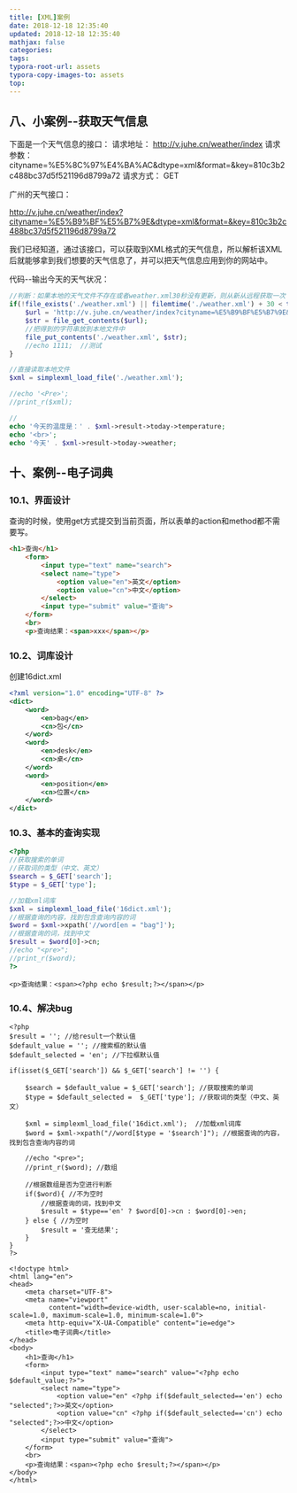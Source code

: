 ```yaml
---
title: [XML]案例
date: 2018-12-18 12:35:40
updated: 2018-12-18 12:35:40 
mathjax: false
categories: 
tags:
typora-root-url: assets
typora-copy-images-to: assets
top: 
---
```



## 八、小案例--获取天气信息

下面是一个天气信息的接口：
请求地址： http://v.juhe.cn/weather/index
请求参数： cityname=%E5%8C%97%E4%BA%AC&dtype=xml&format=&key=810c3b2c488bc37d5f521196d8799a72
请求方式： GET

广州的天气接口：

http://v.juhe.cn/weather/index?cityname=%E5%B9%BF%E5%B7%9E&dtype=xml&format=&key=810c3b2c488bc37d5f521196d8799a72

我们已经知道，通过该接口，可以获取到XML格式的天气信息，所以解析该XML后就能够拿到我们想要的天气信息了，并可以把天气信息应用到你的网站中。

代码--输出今天的天气状况：

```php
//判断：如果本地的天气文件不存在或者weather.xml30秒没有更新，则从新从远程获取一次
if(!file_exists('./weather.xml') || filemtime('./weather.xml') + 30 < time()) {
    $url = 'http://v.juhe.cn/weather/index?cityname=%E5%B9%BF%E5%B7%9E&dtype=xml&format=&key=810c3b2c488bc37d5f521196d8799a72';
    $str = file_get_contents($url);
    //把得到的字符串放到本地文件中
    file_put_contents('./weather.xml', $str);
    //echo 1111;  //测试
}

//直接读取本地文件
$xml = simplexml_load_file('./weather.xml');

//echo '<Pre>';
//print_r($xml);

//
echo '今天的温度是：' . $xml->result->today->temperature;
echo '<br>';
echo '今天' . $xml->result->today->weather;
```





## 十、案例--电子词典

### 10.1、界面设计

查询的时候，使用get方式提交到当前页面，所以表单的action和method都不需要写。

```html
<h1>查询</h1>
    <form>
        <input type="text" name="search">
        <select name="type">
            <option value="en">英文</option>
            <option value="cn">中文</option>
        </select>
        <input type="submit" value="查询">
    </form>
    <br>
    <p>查询结果：<span>xxx</span></p>
```



### 10.2、词库设计

创建16dict.xml

```xml
<?xml version="1.0" encoding="UTF-8" ?>
<dict>
    <word>
        <en>bag</en>
        <cn>包</cn>
    </word>
    <word>
        <en>desk</en>
        <cn>桌</cn>
    </word>
    <word>
        <en>position</en>
        <cn>位置</cn>
    </word>
</dict>
```

### 10.3、基本的查询实现

```php
<?php
//获取搜索的单词
//获取词的类型（中文、英文）
$search = $_GET['search'];
$type = $_GET['type'];

//加载xml词库
$xml = simplexml_load_file('16dict.xml');
//根据查询的内容，找到包含查询内容的词
$word = $xml->xpath('//word[en = "bag"]'); 
//根据查询的词，找到中文
$result = $word[0]->cn;
//echo "<pre>";
//print_r($word);
?>
```

```php+HTML
<p>查询结果：<span><?php echo $result;?></span></p>
```

### 10.4、解决bug

```php+HTML
<?php
$result = ''; //给result一个默认值
$default_value = ''; //搜索框的默认值
$default_selected = 'en'; //下拉框默认值

if(isset($_GET['search']) && $_GET['search'] != '') {
    
    $search = $default_value = $_GET['search']; //获取搜索的单词
    $type = $default_selected =  $_GET['type']; //获取词的类型（中文、英文）

    $xml = simplexml_load_file('16dict.xml');  //加载xml词库
    $word = $xml->xpath("//word[$type = '$search']"); //根据查询的内容，找到包含查询内容的词

    //echo "<pre>";
    //print_r($word); //数组
    
    //根据数组是否为空进行判断
    if($word){ //不为空时
        //根据查询的词，找到中文
        $result = $type=='en' ? $word[0]->cn : $word[0]->en;
    } else { //为空时
        $result = '查无结果';
    }
}
?>

<!doctype html>
<html lang="en">
<head>
    <meta charset="UTF-8">
    <meta name="viewport"
          content="width=device-width, user-scalable=no, initial-scale=1.0, maximum-scale=1.0, minimum-scale=1.0">
    <meta http-equiv="X-UA-Compatible" content="ie=edge">
    <title>电子词典</title>
</head>
<body>
    <h1>查询</h1>
    <form>
        <input type="text" name="search" value="<?php echo $default_value;?>">
        <select name="type">
            <option value="en" <?php if($default_selected=='en') echo "selected";?>>英文</option>
            <option value="cn" <?php if($default_selected=='cn') echo "selected";?>>中文</option>
        </select>
        <input type="submit" value="查询">
    </form>
    <br>
    <p>查询结果：<span><?php echo $result;?></span></p>
</body>
</html>
```



